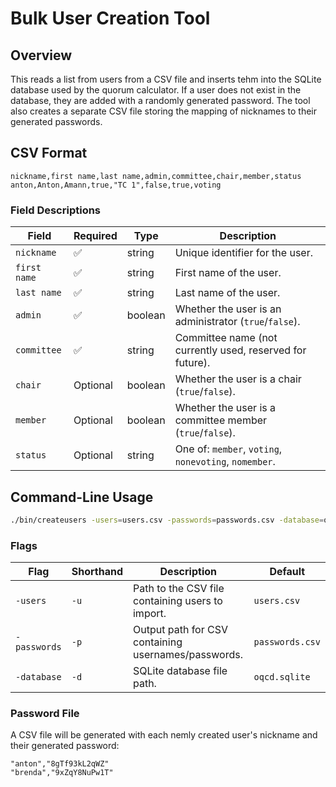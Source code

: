 <!--
 This file is Free Software under the Apache-2.0 License
 without warranty, see README.md and LICENSES/Apache-2.0.txt for details.

 SPDX-License-Identifier: Apache-2.0

 SPDX-FileCopyrightText: 2025 German Federal Office for Information Security (BSI) <https://www.bsi.bund.de>
 Software-Engineering: 2025 Intevation GmbH <https://intevation.de>
-->

# Bulk User Creation Tool

## Overview

This reads a list from users from a CSV file and inserts tehm into the SQLite database used by the quorum calculator. If
a user does not exist in the database, they are added with a randomly generated password. The tool also creates a
separate CSV file storing the mapping of nicknames to their generated passwords.

## CSV Format

```csv
nickname,first name,last name,admin,committee,chair,member,status
anton,Anton,Amann,true,"TC 1",false,true,voting
```

### Field Descriptions

| Field        | Required | Type    | Description                                               |
|--------------|----------|---------|-----------------------------------------------------------|
| `nickname`   | ✅        | string  | Unique identifier for the user.                           |
| `first name` | ✅        | string  | First name of the user.                                   |
| `last name`  | ✅        | string  | Last name of the user.                                    |
| `admin`      | ✅        | boolean | Whether the user is an administrator (`true`/`false`).    |
| `committee`  | ✅        | string  | Committee name (not currently used, reserved for future). |
| `chair`      | Optional | boolean | Whether the user is a chair (`true`/`false`).             |
| `member`     | Optional | boolean | Whether the user is a committee member (`true`/`false`).  |
| `status`     | Optional | string  | One of: `member`, `voting`, `nonevoting`, `nomember`.     |

## Command-Line Usage

```sh
./bin/createusers -users=users.csv -passwords=passwords.csv -database=oqcd.sqlite
```

### Flags

| Flag         | Shorthand | Description                                         | Default         |
|--------------|-----------|-----------------------------------------------------|-----------------|
| `-users`     | `-u`      | Path to the CSV file containing users to import.    | `users.csv`     |
| `-passwords` | `-p`      | Output path for CSV containing usernames/passwords. | `passwords.csv` |
| `-database`  | `-d`      | SQLite database file path.                          | `oqcd.sqlite`   |

### Password File

A CSV file will be generated with each nemly created user's nickname and their generated password:

```csv
"anton","8gTf93kL2qWZ"
"brenda","9xZqY8NuPw1T"
```